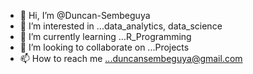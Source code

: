 - 👋 Hi, I’m @Duncan-Sembeguya
- 👀 I’m interested in ...data_analytics, data_science
- 🌱 I’m currently learning ...R_Programming
- 💞️ I’m looking to collaborate on ...Projects
- 📫 How to reach me ...duncansembeguya@gmail.com

<!---
Duncan-Sembeguya/Duncan-Sembeguya is a ✨ special ✨ repository because its `README.md` (this file) appears on your GitHub profile.
You can click the Preview link to take a look at your changes.
--->
